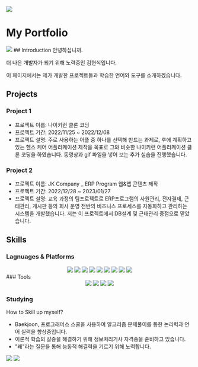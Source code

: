 <img src="https://capsule-render.vercel.app/api?type=waving&color=00BFFE&height=200&section=header&text=Hyunsic's%20Github&fontSize=50" />


# My Portfolio
<a href="https://www.notion.so/">
	<img src="https://img.shields.io/badge/Notion-000000?style=flat&logo=Notion&logoColor=white" /></a>
## Introduction
안녕하십니까.

더 나은 개발자가 되기 위해 노력중인 김현식입니다.

이 페이지에서는 제가 개발한 프로젝트들과 학습한 언어와 도구를 소개하겠습니다. 

## Projects
### Project 1
- 프로젝트 이름: 나이키런 클론 코딩
- 프로젝트 기간: 2022/11/25 ~ 2022/12/08
- 프로젝트 설명: 주로 사용하는 어플 중 하나를 선택해 만드는 과제로, 후에 계획하고 있는 헬스 케어 어플리케이션 제작을 목표로 그와 비슷한 나이키런 어플리케이션 클론 코딩을 하였습니다. 동영상과 gif 파일을 넣어 보는 추가 실습을 진행했습니다. 
### Project 2
- 프로젝트 이름: JK Company _ ERP Program 웹&앱 콘텐츠 제작
- 프로젝트 기간: 2022/12/28 ~ 2023/01/27
- 프로젝트 설명: 교육 과정의 팀프로젝트로 ERP프로그램의 사원관리, 전자결재, 근태관리, 게시판 등의 회사 운영 전반의 비즈니스 프로세스를 자동화하고 관리하는 시스템을 개발했습니다. 저는 이 프로젝트에서 DB설계 및 근태관리 중점으로 맡았습니다. 
## Skills
### Lagnuages & Platforms
<div align="center">
	<img src="https://img.shields.io/badge/Java-007396?style=flat&logo=Java&logoColor=white" />
	<img src="https://img.shields.io/badge/HTML5-E34F26?style=flat&logo=HTML5&logoColor=white" />
	<img src="https://img.shields.io/badge/CSS3-1572B6?style=flat&logo=CSS3&logoColor=white" />
	<img src="https://img.shields.io/badge/JavaScript-F7DF1E?style=flat&logo=JavaScript&logoColor=white" />
	<img src="https://img.shields.io/badge/jQuery-0769AD?style=flat&logo=jQuery&logoColor=white" />	
	<img src="https://img.shields.io/badge/Android Studio-3DDC84?style=flat&logo=Android Studio&logoColor=white" />
	<img src="https://img.shields.io/badge/Oracle-F80000?style=flat&logo=Oracle&logoColor=white" />
	<img src="https://img.shields.io/badge/Spring-6DB33F?style=flat&logo=Spring&logoColor=white" />
	<img src="https://img.shields.io/badge/Bootstrap-7952B3?style=flat&logo=Bootstrap&logoColor=white" />
	
</div>
### Tools
<div align="center">	
	<img src="https://img.shields.io/badge/Eclipse IDE-2C2255?style=flat&logo=Eclipse IDE&logoColor=white" />
	<img src="https://img.shields.io/badge/Visual Studio Code-007ACC?style=flat&logo=Visual Studio Code&logoColor=white" />
	<img src="https://img.shields.io/badge/Apache Tomcat-F8DC75?style=flat&logo=Apache Tomcat&logoColor=white" />
	<img src="https://img.shields.io/badge/GitHub-181717?style=flat&logo=GitHub&logoColor=white" />
</div>

### Studying
How to Skill up myself?
 - Baekjoon, 프로그래머스 스쿨을 사용하여 알고리즘 문제풀이를 통한 논리력과 언어 실력을 향상중입니다. 
 - 이론적 학습의 갈증을 해결하기 위해 정보처리기사 자격증을 준비하고 있습니다. 
 - "왜"라는 질문을 통해 능동적 해결력을 기르기 위해 노력합니다. 

<div>

<img src="https://github-readme-stats.vercel.app/api/top-langs/?username=588886&layout=compact">

<img src="https://github-readme-stats.vercel.app/api?username=588886&show_icons=true">

</div>

